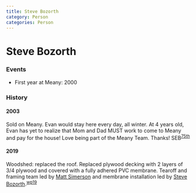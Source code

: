 ```yaml
---
title: Steve Bozorth
category: Person
categories: Person
---
```

# Steve Bozorth
### Events
- First year at Meany: 2000

### History

#### 2003

Sold on Meany. Evan would stay here every day, all winter. At 4 years old, Evan has yet to realize that Mom and Dad MUST work to come to Meany and pay for the house! Love being part of the Meany Team. Thanks! SEB<sup>[75th][]</sup>

#### 2019

Woodshed: replaced the roof. Replaced plywood decking with 2 layers of 3/4 plywood and covered with a fully adhered PVC membrane. Tearoff and framing team led by [Matt Simerson](Matt-Simerson) and membrane installation led by [Steve Bozorth](Steve-Bozorth).<sup>[wp19][]</sup>

[75th]: Anniversary#75th
[wp19]: Work-Parties#2019